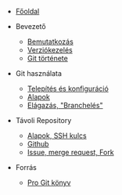 - [Főoldal]()

- Bevezető

  - [Bemutatkozás](intro/1_introduction.md)
  - [Verziókezelés](intro/2_versioning.md)
  - [Git története](intro/3_history.md)

- Git használata

  - [Telepítés és konfiguráció](workshop/1_installation.md)
  - [Alapok](workshop/2_basics.md)
  - [Elágazás, "Branchelés"](workshop/3_branch.md)

- Távoli Repository

  - [Alapok, SSH kulcs](remote/1_basics.md)
  - [Github](remote/2_github.md)
  - [Issue, merge request, Fork](remote/3_issue_merge_fork.md)

- Forrás

  - [Pro Git könyv](https://git-scm.com/book/en/v2/)
